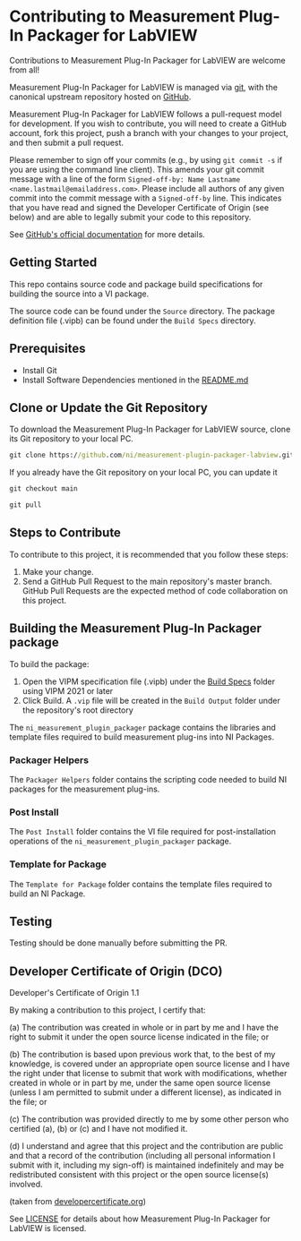 # Contributing to Measurement Plug-In Packager for LabVIEW

Contributions to Measurement Plug-In Packager for LabVIEW are welcome from all!

Measurement Plug-In Packager for LabVIEW is managed via [git](https://git-scm.com), with the
canonical upstream repository hosted on
[GitHub](https://github.com/ni/measurement-plugin-packager-labview).

Measurement Plug-In Packager for LabVIEW follows a pull-request model for development.  If you wish
to contribute, you will need to create a GitHub account, fork this project, push a branch with your
changes to your project, and then submit a pull request.

Please remember to sign off your commits (e.g., by using `git commit -s` if you are using the
command line client). This amends your git commit message with a line of the form `Signed-off-by:
Name Lastname <name.lastmail@emailaddress.com>`. Please include all authors of any given commit into
the commit message with a `Signed-off-by` line. This indicates that you have read and signed the
Developer Certificate of Origin (see below) and are able to legally submit your code to this
repository.

See [GitHub's official documentation](https://help.github.com/articles/using-pull-requests/) for
more details.

## Getting Started

This repo contains source code and package build specifications for building the source into a VI
package.

The source code can be found under the `Source` directory. The package definition file (.vipb) can
be found under the `Build Specs` directory.

## Prerequisites

- Install Git
- Install Software Dependencies mentioned in the [README.md](./README.md)

## Clone or Update the Git Repository

To download the Measurement Plug-In Packager for LabVIEW source, clone its Git repository to your
local PC.

```cmd
git clone https://github.com/ni/measurement-plugin-packager-labview.git
```

If you already have the Git repository on your local PC, you can update it

```cmd
git checkout main

git pull
```

## Steps to Contribute

To contribute to this project, it is recommended that you follow these steps:

1. Make your change.
2. Send a GitHub Pull Request to the main repository's master branch. GitHub Pull Requests are the
   expected method of code collaboration on this project.

## Building the Measurement Plug-In Packager package

To build the package:

1. Open the VIPM specification file (.vipb) under the [Build
   Specs](https://github.com/ni/measurement-plugin-packager-labview/tree/main/Build%20Specs) folder
   using VIPM 2021 or later
2. Click Build. A `.vip` file will be created in the `Build Output` folder under the repository's
   root directory

The `ni_measurement_plugin_packager` package contains the libraries and template files required to
build measurement plug-ins into NI Packages.

### Packager Helpers

The `Packager Helpers` folder contains the scripting code needed to build NI packages for the
measurement plug-ins.

### Post Install

The `Post Install` folder contains the VI file required for post-installation operations of the
`ni_measurement_plugin_packager` package.

### Template for Package

The `Template for Package` folder contains the template files required to build an NI Package.

## Testing

Testing should be done manually before submitting the PR.

## Developer Certificate of Origin (DCO)

   Developer's Certificate of Origin 1.1

   By making a contribution to this project, I certify that:

   (a) The contribution was created in whole or in part by me and I have the right to submit it
       under the open source license indicated in the file; or

   (b) The contribution is based upon previous work that, to the best of my knowledge, is covered
       under an appropriate open source license and I have the right under that license to submit
       that work with modifications, whether created in whole or in part by me, under the same open
       source license (unless I am permitted to submit under a different license), as indicated in
       the file; or

   (c) The contribution was provided directly to me by some other person who certified (a), (b) or
       (c) and I have not modified it.

   (d) I understand and agree that this project and the contribution are public and that a record of
       the contribution (including all personal information I submit with it, including my sign-off)
       is maintained indefinitely and may be redistributed consistent with this project or the open
       source license(s) involved.

(taken from [developercertificate.org](https://developercertificate.org/))

See [LICENSE](https://github.com/ni/measurement-plugin-packager-labview/blob/main/LICENSE) for
details about how Measurement Plug-In Packager for LabVIEW is licensed.
